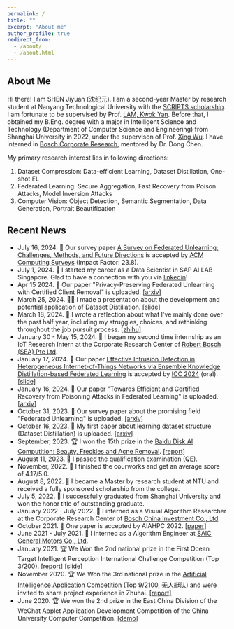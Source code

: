 ```yaml
---
permalink: /
title: ""
excerpt: "About me"
author_profile: true
redirect_from: 
  - /about/
  - /about.html
---
```



## About Me
Hi there! I am SHEN Jiyuan (沈纪元). I am a second-year Master by research student at Nanyang Technological University with the [SCRIPTS scholarship](https://www.ntu.edu.sg/scripts/home). I am fortunate to be supervised by Prof. [LAM, Kwok Yan](https://personal.ntu.edu.sg/kwokyan.lam/). Before that, I obtained my B.Eng. degree with a major in Intelligent Science and Technology (Department of Computer Science and Engineering) from Shanghai University in 2022, under the supervison of Prof. [Xing Wu](https://scholar.google.com/citations?user=rRQ_BQIAAAAJ&hl=en). I have interned in [Bosch Corporate Research](https://www.bosch.com/), mentored by Dr. Dong Chen.


My primary research interest lies in following directions:

1. Dataset Compression: Data-efficient Learning, Dataset Distillation, One-shot FL
2. Federated Learning: Secure Aggregation, Fast Recovery from Poison Attacks, Model Inversion Attacks
3. Computer Vision: Object Detection, Semantic Segmentation, Data Generation, Portrait Beautification


## Recent News
* July 16, 2024. 🎉 Our survey paper [A Survey on Federated Unlearning: Challenges, Methods, and Future Directions](https://dl.acm.org/doi/10.1145/3679014) is accepted by [ACM Computing Surveys](https://dl.acm.org/journal/csur) (Impact Factor: 23.8).
* July 1, 2024. 💼 I started my career as a Data Scientist in SAP AI LAB Singapore. Glad to have a connection with you via [linkedin](https://www.linkedin.com/in/shen-jiyuan/)!
* Apr 15 2024. 📃 Our paper "Privacy-Preserving Federated Unlearning with Certified Client Removal" is uploaded. [[arxiv]](https://arxiv.org/abs/2404.09724#)
* March 25, 2024. 👨‍💻 I made a presentation about the development and potential application of Dataset Distillation. [[slide]](https://docs.google.com/presentation/d/1rzKOw9eNgg4gqXfNcwnSKsAmhilHxxOg/edit?usp=sharing&ouid=105576136034076869833&rtpof=true&sd=true)
* March 18, 2024. 🤔 I wrote a reflection about what I've mainly done over the past half year, including my struggles, choices, and rethinking throughout the job pursuit process. [[zhihu]](https://zhuanlan.zhihu.com/p/687816066)
* January 30 - May 15, 2024. 💼 I began my second time internship as an IoT Research Intern at the Corporate Research Center of [Robert Bosch (SEA) Pte Ltd](https://www.bosch.com.sg). 
* January 17, 2024. 🎉 Our paper [Effective Intrusion Detection in Heterogeneous Internet-of-Things Networks via Ensemble Knowledge Distillation-based Federated Learning](https://shenjiyuan123.github.io/publication/FLEKD) is accepted by [ICC 2024](https://icc2024.ieee-icc.org) (oral). [[slide]](http://shenjiyuan123.github.io/files/ICC24_FLEKD_compressed.pdf)
* January 16, 2024. 📃 Our paper "Towards Efficient and Certified Recovery from Poisoning Attacks in Federated Learning" is uploaded. [[arxiv]](http://arxiv.org/abs/2401.08216)
* October 31, 2023. 📃 Our survey paper about the promising field "Federated Unlearning" is uploaded. [[arxiv]](https://arxiv.org/abs/2310.10541)
* October 16, 2023. 📃 My first paper about learning dataset structure (Dataset Distillation) is uploaded. [[arxiv]](https://arxiv.org/abs/2310.10541)
* September, 2023. 🏆 I won the 15th prize in the [Baidu Disk AI Computition: Beauty, Freckles and Acne Removal](https://aistudio.baidu.com/competition/detail/1022/0/leaderboard). [[report]](http://shenjiyuan123.github.io/files/beautify_comp.pdf)
* August 11, 2023. 🎉 I passed the qualification examination (QE).
* November, 2022. 🎉 I finished the courworks and get an average score of 4.17/5.0.
* August 8, 2022. 🎉 I became a Master by research student at NTU and received a fully sponsored scholarship from the college.
* July 5, 2022. 🎉 I successfully graduated from Shanghai University and won the honor title of outstanding graduate.
* January 2022 - July 2022. 💼 I interned as a Visual Algorithm Researcher at the Corporate Research Center of [Bosch China Investment Co., Ltd](https://www.bosch.com.cn).
* October 2021. 🎉 One paper is accepted by AIAHPC 2022. [[paper]](https://www.spiedigitallibrary.org/conference-proceedings-of-spie/12348/123482V/An-efficient-training-strategy-for-multi-agent-reinforcement-learning-in/10.1117/12.2641866.full?SSO=1)
* June 2021 - July 2021. 💼 I interned as a Algorithm Engineer at [SAIC General Motors Co., Ltd](https://www.gm.com.cn/en/home.html).
* January 2021. 🏆 We Won the 2nd national prize in the First Ocean Target Intelligent Perception International Challenge Competition (Top 3/200). [[report]](http://shenjiyuan123.github.io/files/ocean_report.pdf) [[slide]](https://docs.google.com/presentation/d/1se30mVnJGSZinV80DN6nbGNVFiZttqbv/edit?usp=share_link&ouid=105576136034076869833&rtpof=true&sd=true)
* November 2020. 🏆 We Won the 3rd national prize in the [Artificial Intelligence Application Competition](https://www.heywhale.com/home/competition/5f34b039a5c0e8002d5d008e/leaderboard) (Top 9/2100, 无人艇队) and were invited to share project experience in Zhuhai. [[report]](http://shenjiyuan123.github.io/files/AIAC_report.pdf)
* June 2020. 🏆 We won the 2nd prize in the East China Division of the WeChat Applet Application Development Competition of the China University Computer Competition. [[demo]](https://youtu.be/_Lg85Zdr4nk)
